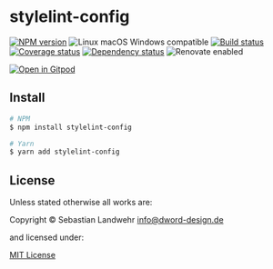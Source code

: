 <!-- TITLE/ -->
# stylelint-config
<!-- /TITLE -->

<!-- BADGES/ -->
[![NPM version](https://img.shields.io/npm/v/stylelint-config.svg)](https://npmjs.org/package/stylelint-config)
![Linux macOS Windows compatible](https://img.shields.io/badge/os-linux%20%7C%C2%A0macos%20%7C%C2%A0windows-blue)
[![Build status](https://img.shields.io/github/workflow/status/dword-design/stylelint-config/build)](https://github.com/dword-design/stylelint-config/actions)
[![Coverage status](https://img.shields.io/coveralls/dword-design/stylelint-config)](https://coveralls.io/github/dword-design/stylelint-config)
[![Dependency status](https://img.shields.io/david/dword-design/stylelint-config)](https://david-dm.org/dword-design/stylelint-config)
![Renovate enabled](https://img.shields.io/badge/renovate-enabled-brightgreen)

[![Open in Gitpod](https://gitpod.io/button/open-in-gitpod.svg)](https://gitpod.io/#https://github.com/dword-design/stylelint-config)
<!-- /BADGES -->

<!-- DESCRIPTION/ -->

<!-- /DESCRIPTION -->

<!-- INSTALL/ -->
## Install

```bash
# NPM
$ npm install stylelint-config

# Yarn
$ yarn add stylelint-config
```
<!-- /INSTALL -->

<!-- LICENSE/ -->
## License

Unless stated otherwise all works are:

Copyright &copy; Sebastian Landwehr <info@dword-design.de>

and licensed under:

[MIT License](https://opensource.org/licenses/MIT)
<!-- /LICENSE -->

